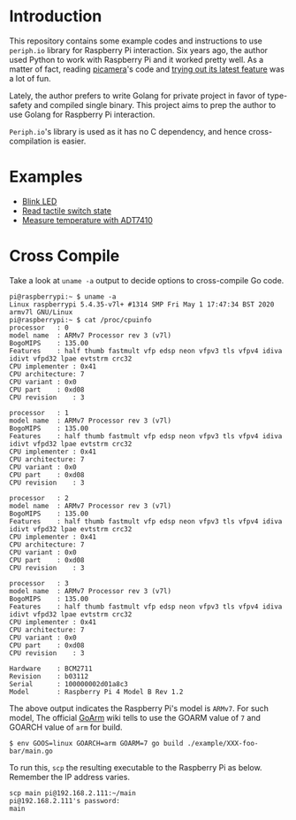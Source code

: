 # Introduction
This repository contains some example codes and instructions to use `periph.io` library for Raspberry Pi interaction.
Six years ago, the author used Python to work with Raspberry Pi and it worked pretty well.
As a matter of fact, reading [picamera](https://github.com/waveform80/picamera)'s code and [trying out its latest feature](https://blog.oklahome.net/2014/11/trying-out-picameras-overlay-function.html) was a lot of fun.

Lately, the author prefers to write Golang for private project in favor of type-safety and compiled single binary.
This project aims to prep the author to use Golang for Raspberry Pi interaction.

`Periph.io`'s library is used as it has no C dependency, and hence cross-compilation is easier.

# Examples
- [Blink LED](https://github.com/oklahomer/go-raspi-training/tree/master/example/001-blink-led)
- [Read tactile switch state](https://github.com/oklahomer/go-raspi-training/tree/master/example/002-read-tactile-switch)
- [Measure temperature with ADT7410](https://github.com/oklahomer/go-raspi-training/tree/master/example/003-i2c/adt7410)

# Cross Compile
Take a look at `uname -a` output to decide options to cross-compile Go code.
```
pi@raspberrypi:~ $ uname -a
Linux raspberrypi 5.4.35-v7l+ #1314 SMP Fri May 1 17:47:34 BST 2020 armv7l GNU/Linux
pi@raspberrypi:~ $ cat /proc/cpuinfo
processor	: 0
model name	: ARMv7 Processor rev 3 (v7l)
BogoMIPS	: 135.00
Features	: half thumb fastmult vfp edsp neon vfpv3 tls vfpv4 idiva idivt vfpd32 lpae evtstrm crc32 
CPU implementer	: 0x41
CPU architecture: 7
CPU variant	: 0x0
CPU part	: 0xd08
CPU revision	: 3

processor	: 1
model name	: ARMv7 Processor rev 3 (v7l)
BogoMIPS	: 135.00
Features	: half thumb fastmult vfp edsp neon vfpv3 tls vfpv4 idiva idivt vfpd32 lpae evtstrm crc32 
CPU implementer	: 0x41
CPU architecture: 7
CPU variant	: 0x0
CPU part	: 0xd08
CPU revision	: 3

processor	: 2
model name	: ARMv7 Processor rev 3 (v7l)
BogoMIPS	: 135.00
Features	: half thumb fastmult vfp edsp neon vfpv3 tls vfpv4 idiva idivt vfpd32 lpae evtstrm crc32 
CPU implementer	: 0x41
CPU architecture: 7
CPU variant	: 0x0
CPU part	: 0xd08
CPU revision	: 3

processor	: 3
model name	: ARMv7 Processor rev 3 (v7l)
BogoMIPS	: 135.00
Features	: half thumb fastmult vfp edsp neon vfpv3 tls vfpv4 idiva idivt vfpd32 lpae evtstrm crc32 
CPU implementer	: 0x41
CPU architecture: 7
CPU variant	: 0x0
CPU part	: 0xd08
CPU revision	: 3

Hardware	: BCM2711
Revision	: b03112
Serial		: 100000002d01a8c3
Model		: Raspberry Pi 4 Model B Rev 1.2
```

The above output indicates the Raspberry Pi's model is `ARMv7`.
For such model, The official [GoArm](https://github.com/golang/go/wiki/GoArm) wiki tells to use the GOARM value of `7` and GOARCH value of `arm` for build.
```
$ env GOOS=linux GOARCH=arm GOARM=7 go build ./example/XXX-foo-bar/main.go
```

To run this, `scp` the resulting executable to the Raspberry Pi as below.
Remember the IP address varies.
```
scp main pi@192.168.2.111:~/main
pi@192.168.2.111's password: 
main
```
